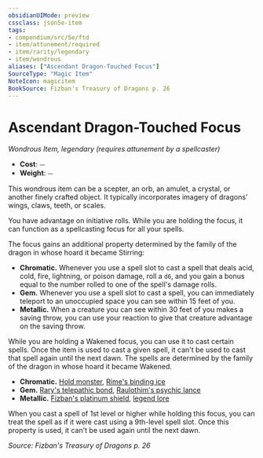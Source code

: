 ```yaml
---
obsidianUIMode: preview
cssclass: json5e-item
tags:
- compendium/src/5e/ftd
- item/attunement/required
- item/rarity/legendary
- item/wondrous
aliases: ["Ascendant Dragon-Touched Focus"]
SourceType: "Magic Item"
NoteIcon: magicitem
BookSource: Fizban's Treasury of Dragons p. 26
---
```

# Ascendant Dragon-Touched Focus
*Wondrous Item, legendary (requires attunement by a spellcaster)*  

- **Cost**: ⏤
- **Weight**: ⏤

This wondrous item can be a scepter, an orb, an amulet, a crystal, or another finely crafted object. It typically incorporates imagery of dragons' wings, claws, teeth, or scales.

You have advantage on initiative rolls. While you are holding the focus, it can function as a spellcasting focus for all your spells.

The focus gains an additional property determined by the family of the dragon in whose hoard it became Stirring:

- **Chromatic.** Whenever you use a spell slot to cast a spell that deals acid, cold, fire, lightning, or poison damage, roll a `d6`, and you gain a bonus equal to the number rolled to one of the spell's damage rolls.  
- **Gem.** Whenever you use a spell slot to cast a spell, you can immediately teleport to an unoccupied space you can see within 15 feet of you.  
- **Metallic.** When a creature you can see within 30 feet of you makes a saving throw, you can use your reaction to give that creature advantage on the saving throw.  

While you are holding a Wakened focus, you can use it to cast certain spells. Once the item is used to cast a given spell, it can't be used to cast that spell again until the next dawn. The spells are determined by the family of the dragon in whose hoard it became Wakened.

- **Chromatic.** [Hold monster](/2-Mechanics/CLI/spells/hold-monster.md), [Rime's binding ice](/2-Mechanics/CLI/spells/rimes-binding-ice-ftd.md)  
- **Gem.** [Rary's telepathic bond](/2-Mechanics/CLI/spells/rarys-telepathic-bond.md), [Raulothim's psychic lance](/2-Mechanics/CLI/spells/raulothims-psychic-lance-ftd.md)  
- **Metallic.** [Fizban's platinum shield](/2-Mechanics/CLI/spells/fizbans-platinum-shield-ftd.md), [legend lore](/2-Mechanics/CLI/spells/legend-lore.md)  

When you cast a spell of 1st level or higher while holding this focus, you can treat the spell as if it were cast using a 9th-level spell slot. Once this property is used, it can't be used again until the next dawn.

*Source: Fizban's Treasury of Dragons p. 26*